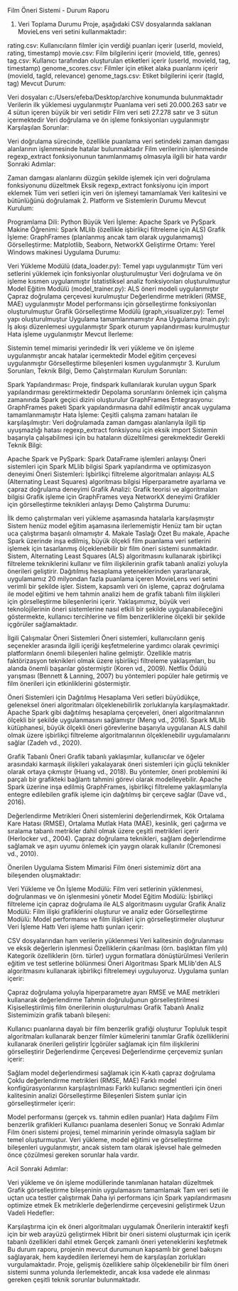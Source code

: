 Film Öneri Sistemi - Durum Raporu
1. Veri Toplama Durumu
Proje, aşağıdaki CSV dosyalarında saklanan MovieLens veri setini kullanmaktadır:

rating.csv: Kullanıcıların filmler için verdiği puanları içerir (userId, movieId, rating, timestamp)
movie.csv: Film bilgilerini içerir (movieId, title, genres)
tag.csv: Kullanıcı tarafından oluşturulan etiketleri içerir (userId, movieId, tag, timestamp)
genome_scores.csv: Filmler için etiket alaka puanlarını içerir (movieId, tagId, relevance)
genome_tags.csv: Etiket bilgilerini içerir (tagId, tag)
Mevcut Durum:

Veri dosyaları c:/Users/efeba/Desktop/archive konumunda bulunmaktadır
Verilerin ilk yüklemesi uygulanmıştır
Puanlama veri seti 20.000.263 satır ve 4 sütun içeren büyük bir veri setidir
Film veri seti 27.278 satır ve 3 sütun içermektedir
Veri doğrulama ve ön işleme fonksiyonları uygulanmıştır
Karşılaşılan Sorunlar:

Veri doğrulama sürecinde, özellikle puanlama veri setindeki zaman damgası alanlarının işlenmesinde hatalar bulunmaktadır
Film verilerinin işlenmesinde regexp_extract fonksiyonunun tanımlanmamış olmasıyla ilgili bir hata vardır
Sonraki Adımlar:

Zaman damgası alanlarını düzgün şekilde işlemek için veri doğrulama fonksiyonunu düzeltmek
Eksik regexp_extract fonksiyonu için import eklemek
Tüm veri setleri için veri ön işlemeyi tamamlamak
Veri kalitesini ve bütünlüğünü doğrulamak
2. Platform ve Sistemlerin Durumu
Mevcut Kurulum:

Programlama Dili: Python
Büyük Veri İşleme: Apache Spark ve PySpark
Makine Öğrenimi: Spark MLlib (özellikle işbirlikçi filtreleme için ALS)
Grafik İşleme: GraphFrames (planlanmış ancak tam olarak uygulanmamış)
Görselleştirme: Matplotlib, Seaborn, NetworkX
Geliştirme Ortamı: Yerel Windows makinesi
Uygulama Durumu:

Veri Yükleme Modülü (data_loader.py):
Temel yapı uygulanmıştır
Tüm veri setlerini yüklemek için fonksiyonlar oluşturulmuştur
Veri doğrulama ve ön işleme kısmen uygulanmıştır
İstatistiksel analiz fonksiyonları oluşturulmuştur
Model Eğitim Modülü (model_trainer.py):
ALS öneri modeli uygulanmıştır
Çapraz doğrulama çerçevesi kurulmuştur
Değerlendirme metrikleri (RMSE, MAE) uygulanmıştır
Model performansı için görselleştirme fonksiyonları oluşturulmuştur
Grafik Görselleştirme Modülü (graph_visualizer.py):
Temel yapı oluşturulmuştur
Uygulama tamamlanmamıştır
Ana Uygulama (main.py):
İş akışı düzenlemesi uygulanmıştır
Spark oturum yapılandırması kurulmuştur
Hata işleme uygulanmıştır
Mevcut İlerleme:

Sistemin temel mimarisi yerindedir
İlk veri yükleme ve ön işleme uygulanmıştır ancak hatalar içermektedir
Model eğitim çerçevesi uygulanmıştır
Görselleştirme bileşenleri kısmen uygulanmıştır
3. Kurulum Sorunları, Teknik Bilgi, Demo Çalıştırmaları
Kurulum Sorunları:

Spark Yapılandırması:
Proje, findspark kullanılarak kurulan uygun Spark yapılandırması gerektirmektedir
Depolama sorunlarını önlemek için çalışma zamanında Spark geçici dizini oluşturulur
GraphFrames Entegrasyonu:
GraphFrames paketi Spark yapılandırmasına dahil edilmiştir ancak uygulama tamamlanmamıştır
Hata İşleme:
Çeşitli çalışma zamanı hataları ile karşılaşılmıştır:
Veri doğrulamada zaman damgası alanlarıyla ilgili tip uyuşmazlığı hatası
regexp_extract fonksiyonu için eksik import
Sistemin başarıyla çalışabilmesi için bu hataların düzeltilmesi gerekmektedir
Gerekli Teknik Bilgi:

Apache Spark ve PySpark:
Spark DataFrame işlemleri anlayışı
Öneri sistemleri için Spark MLlib bilgisi
Spark yapılandırma ve optimizasyon deneyimi
Öneri Sistemleri:
İşbirlikçi filtreleme algoritmaları anlayışı
ALS (Alternating Least Squares) algoritması bilgisi
Hiperparametre ayarlama ve çapraz doğrulama deneyimi
Grafik Analizi:
Grafik teorisi ve algoritmaları bilgisi
Grafik işleme için GraphFrames veya NetworkX deneyimi
Grafikler için görselleştirme teknikleri anlayışı
Demo Çalıştırma Durumu:

İlk demo çalıştırmaları veri yükleme aşamasında hatalarla karşılaşmıştır
Sistem henüz model eğitim aşamasına ilerlememiştir
Henüz tam bir uçtan uca çalıştırma başarılı olmamıştır
4. Makale Taslağı
Özet
Bu makale, Apache Spark üzerinde inşa edilmiş, büyük ölçekli film puanlama veri setlerini işlemek için tasarlanmış ölçeklenebilir bir film öneri sistemi sunmaktadır. Sistem, Alternating Least Squares (ALS) algoritmasını kullanarak işbirlikçi filtreleme tekniklerini kullanır ve film ilişkilerinin grafik tabanlı analizi yoluyla önerileri geliştirir. Dağıtılmış hesaplama yeteneklerinden yararlanarak, uygulamamız 20 milyondan fazla puanlama içeren MovieLens veri setini verimli bir şekilde işler. Sistem, kapsamlı veri ön işleme, çapraz doğrulama ile model eğitimi ve hem tahmin analizi hem de grafik tabanlı film ilişkileri için görselleştirme bileşenlerini içerir. Yaklaşımımız, büyük veri teknolojilerinin öneri sistemlerine nasıl etkili bir şekilde uygulanabileceğini göstermekte, kullanıcı tercihlerine ve film benzerliklerine ölçekli bir şekilde içgörüler sağlamaktadır.

İlgili Çalışmalar
Öneri Sistemleri
Öneri sistemleri, kullanıcıların geniş seçenekler arasında ilgili içeriği keşfetmelerine yardımcı olarak çevrimiçi platformların önemli bileşenleri haline gelmiştir. Özellikle matris faktörizasyon teknikleri olmak üzere işbirlikçi filtreleme yaklaşımları, bu alanda önemli başarılar göstermiştir (Koren vd., 2009). Netflix Ödülü yarışması (Bennett & Lanning, 2007) bu yöntemleri popüler hale getirmiş ve film önerileri için etkinliklerini göstermiştir.

Öneri Sistemleri için Dağıtılmış Hesaplama
Veri setleri büyüdükçe, geleneksel öneri algoritmaları ölçeklenebilirlik zorluklarıyla karşılaşmaktadır. Apache Spark gibi dağıtılmış hesaplama çerçeveleri, öneri algoritmalarının ölçekli bir şekilde uygulanmasını sağlamıştır (Meng vd., 2016). Spark MLlib kütüphanesi, büyük ölçekli öneri görevlerine başarıyla uygulanan ALS dahil olmak üzere işbirlikçi filtreleme algoritmalarının ölçeklenebilir uygulamalarını sağlar (Zadeh vd., 2020).

Grafik Tabanlı Öneri
Grafik tabanlı yaklaşımlar, kullanıcılar ve öğeler arasındaki karmaşık ilişkileri yakalayarak öneri sistemleri için güçlü teknikler olarak ortaya çıkmıştır (Huang vd., 2018). Bu yöntemler, öneri problemini iki parçalı bir grafikteki bağlantı tahmini görevi olarak modelleyebilir. Apache Spark üzerine inşa edilmiş GraphFrames, işbirlikçi filtreleme yaklaşımlarıyla entegre edilebilen grafik işleme için dağıtılmış bir çerçeve sağlar (Dave vd., 2016).

Değerlendirme Metrikleri
Öneri sistemlerini değerlendirmek, Kök Ortalama Kare Hatası (RMSE), Ortalama Mutlak Hata (MAE), kesinlik, geri çağırma ve sıralama tabanlı metrikler dahil olmak üzere çeşitli metrikleri içerir (Herlocker vd., 2004). Çapraz doğrulama teknikleri, sağlam değerlendirme sağlamak ve aşırı uyumu önlemek için yaygın olarak kullanılır (Cremonesi vd., 2010).

Önerilen Uygulama
Sistem Mimarisi
Film öneri sistemimiz dört ana bileşenden oluşmaktadır:

Veri Yükleme ve Ön İşleme Modülü: Film veri setlerinin yüklenmesi, doğrulanması ve ön işlenmesini yönetir
Model Eğitim Modülü: İşbirlikçi filtreleme için çapraz doğrulama ile ALS algoritmasını uygular
Grafik Analiz Modülü: Film ilişki grafiklerini oluşturur ve analiz eder
Görselleştirme Modülü: Model performansı ve film ilişkileri için görselleştirmeler oluşturur
Veri İşleme Hattı
Veri işleme hattı şunları içerir:

CSV dosyalarından ham verilerin yüklenmesi
Veri kalitesinin doğrulanması ve eksik değerlerin işlenmesi
Özelliklerin çıkarılması (örn. başlıktan film yılı)
Kategorik özelliklerin (örn. türler) uygun formatlara dönüştürülmesi
Verilerin eğitim ve test setlerine bölünmesi
Öneri Algoritması
Spark MLlib'den ALS algoritmasını kullanarak işbirlikçi filtrelemeyi uyguluyoruz. Uygulama şunları içerir:

Çapraz doğrulama yoluyla hiperparametre ayarı
RMSE ve MAE metrikleri kullanarak değerlendirme
Tahmin doğruluğunun görselleştirilmesi
Kişiselleştirilmiş film önerilerinin oluşturulması
Grafik Tabanlı Analiz
Sistemimizin grafik tabanlı bileşeni:

Kullanıcı puanlarına dayalı bir film benzerlik grafiği oluşturur
Topluluk tespit algoritmaları kullanarak benzer filmler kümelerini tanımlar
Grafik özelliklerini kullanarak önerileri geliştirir
İçgörüler sağlamak için film ilişkilerini görselleştirir
Değerlendirme Çerçevesi
Değerlendirme çerçevemiz şunları içerir:

Sağlam model değerlendirmesi sağlamak için K-katlı çapraz doğrulama
Çoklu değerlendirme metrikleri (RMSE, MAE)
Farklı model konfigürasyonlarının karşılaştırılması
Farklı kullanıcı segmentleri için öneri kalitesinin analizi
Görselleştirme Bileşenleri
Sistem şunlar için görselleştirmeler içerir:

Model performansı (gerçek vs. tahmin edilen puanlar)
Hata dağılımı
Film benzerlik grafikleri
Kullanıcı puanlama desenleri
Sonuç ve Sonraki Adımlar
Film öneri sistemi projesi, temel mimarinin yerinde olmasıyla sağlam bir temel oluşturmuştur. Veri yükleme, model eğitimi ve görselleştirme bileşenleri uygulanmıştır, ancak sistem tam olarak işlevsel hale gelmeden önce çözülmesi gereken sorunlar hala vardır.

Acil Sonraki Adımlar:

Veri yükleme ve ön işleme modüllerinde tanımlanan hataları düzeltmek
Grafik görselleştirme bileşeninin uygulamasını tamamlamak
Tam veri seti ile uçtan uca testler çalıştırmak
Daha iyi performans için Spark yapılandırmasını optimize etmek
Ek metriklerle değerlendirme çerçevesini geliştirmek
Uzun Vadeli Hedefler:

Karşılaştırma için ek öneri algoritmaları uygulamak
Önerilerin interaktif keşfi için bir web arayüzü geliştirmek
Hibrit bir öneri sistemi oluşturmak için içerik tabanlı özellikleri dahil etmek
Gerçek zamanlı öneri yeteneklerini keşfetmek
Bu durum raporu, projenin mevcut durumunun kapsamlı bir genel bakışını sağlayarak, hem kaydedilen ilerlemeyi hem de karşılaşılan zorlukları vurgulamaktadır. Proje, gelişmiş özelliklere sahip ölçeklenebilir bir film öneri sistemi sunma yolunda ilerlemektedir, ancak kısa vadede ele alınması gereken çeşitli teknik sorunlar bulunmaktadır.

